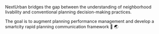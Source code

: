 
NextUrban bridges the gap between the understanding of neighborhood livability and conventional planning decision-making practices.

The goal is to augment planning performance management and develop a smartcity rapid planning communication framework 📲 🌏

<!--
**NextUrban/NextUrban** is a ✨ _special_ ✨ repository because its `README.md` (this file) appears on your GitHub profile.

